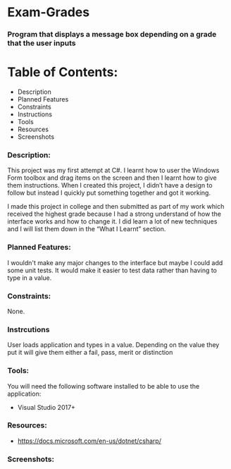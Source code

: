 # Exam-Grades
### Program that displays a message box depending on a grade that the user inputs

# Table of Contents:
- Description
- Planned Features
- Constraints
- Instructions
- Tools
- Resources
- Screenshots

### Description: 

This project was my first attempt at C#. I learnt how to user the Windows Form toolbox and drag items on the screen and then I learnt how to give them instructions. When I created this project, I didn’t have a design to follow but instead I quickly put something together and got it working.

I made this project in college and then submitted as part of my work which received the highest grade because I had a strong understand of how the interface works and how to change it. I did learn a lot of new techniques and I will list them down in the “What I Learnt” section.

### Planned Features:
I wouldn't make any major changes to the interface but maybe I could add some unit tests. It would make it easier to test data rather than having to type in a value.

### Constraints:
None.

### Instrcutions
User loads application and types in a value. Depending on the value they put it will give them either a fail, pass, merit or distinction

### Tools:
You will need the following software installed to be able to use the application:
- Visual Studio 2017+

### Resources:
- https://docs.microsoft.com/en-us/dotnet/csharp/

### Screenshots:

